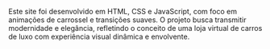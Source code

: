 Este site foi desenvolvido em HTML, CSS e JavaScript, com foco em animações de carrossel e transições suaves. O projeto busca transmitir modernidade e elegância, refletindo o conceito de uma loja virtual de carros de luxo com experiência visual dinâmica e envolvente.
